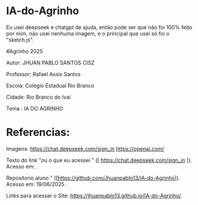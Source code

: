# IA-do-Agrinho
Eu usei deepseek e chatgpt de ajuda, então pode ser que não foi 100% feito por mim, não usei nenhuma imagem, e o principal que usei só foi o "sketch.js".

#Agrinho 2025

Autor: JHUAN PABLO SANTOS CISZ

Professor: Rafael Assis Santos

Escola: Colégio Estadual Rio Branco

Cidade: Rio Branco do Ivaí

Tema : IA DO AGRINHO

# Referencias:
Imagens: https://chat.deepseek.com/sign_in
https://openai.com/

Texto do link "ou o que eu acessei " ([ https://chat.deepseek.com/sign_in ]). Acesso em: .

Repositorio aluno " ([https://github.com/Jhuanpablo13/IA-do-Agrinho]). Acesso em: 19/06/2025 .

Links para acessar o Site: https://jhuanpablo13.github.io/IA-do-Agrinho/
